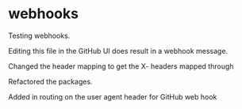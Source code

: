 # webhooks

Testing webhooks.

Editing this file in the GitHub UI does result in a webhook message.

Changed the header mapping to get the X- headers mapped through

Refactored the packages.

Added in routing on the user agent header for GitHub web hook
